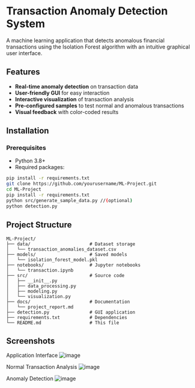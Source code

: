 # Transaction Anomaly Detection System

A machine learning application that detects anomalous financial transactions using the Isolation Forest algorithm with an intuitive graphical user interface.

## Features

- **Real-time anomaly detection** on transaction data
- **User-friendly GUI** for easy interaction
- **Interactive visualization** of transaction analysis
- **Pre-configured samples** to test normal and anomalous transactions
- **Visual feedback** with color-coded results

## Installation

### Prerequisites

- Python 3.8+
- Required packages:

```bash
pip install -r requirements.txt
git clone https://github.com/yourusername/ML-Project.git
cd ML-Project
pip install -r requirements.txt
python src/generate_sample_data.py //(optional)
python detection.py
```

## Project Structure
```code
ML-Project/
├── data/                      # Dataset storage
│   └── transaction_anomalies_dataset.csv
├── models/                    # Saved models
│   └── isolation_forest_model.pkl
├── notebooks/                 # Jupyter notebooks
│   └── transaction.ipynb
├── src/                       # Source code
│   ├── __init__.py
│   ├── data_processing.py
│   ├── modeling.py
│   └── visualization.py
├── docs/                      # Documentation
│   └── project_report.md
├── detection.py               # GUI application
├── requirements.txt           # Dependencies
└── README.md                  # This file
```

## Screenshots

Application Interface
![image](https://github.com/user-attachments/assets/4c1befcc-2d16-4438-8be3-6542f4fcb691)


Normal Transaction Analysis
![image](https://github.com/user-attachments/assets/efb6773a-5def-47e6-ae5a-5a7fab608ef8)

Anomaly Detection
![image](https://github.com/user-attachments/assets/fc3ec36a-44f5-49d1-a851-ccdb5f7d064b)
